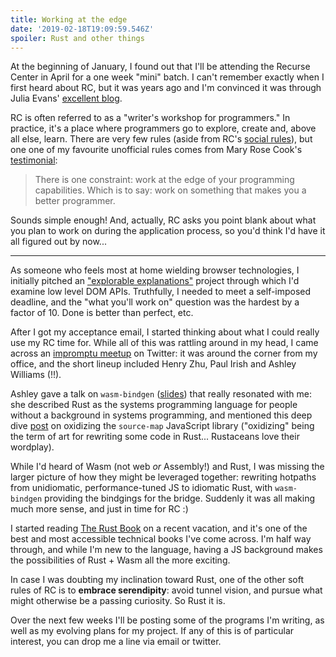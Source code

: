 ```yaml
---
title: Working at the edge
date: '2019-02-18T19:09:59.546Z'
spoiler: Rust and other things
---
```


At the beginning of January, I found out that I'll be attending the Recurse Center in April for a one week "mini" batch. I can't remember exactly when I first heard about RC, but it was years ago and I'm convinced it was through Julia Evans' [excellent blog](https://jvns.ca/).

RC is often referred to as a "writer's workshop for programmers." In practice, it's a place where programmers go to explore, create and, above all else, learn. There are very few rules (aside from RC's [social rules](https://www.recurse.com/social-rules)), but one one of my favourite unofficial rules comes from Mary Rose Cook's [testimonial](https://maryrosecook.com/blog/post/recurse-center-testimonial):

> There is one constraint: work at the edge of your programming capabilities. Which is to say: work on something that makes you a better programmer.

Sounds simple enough! And, actually, RC asks you point blank about what you plan to work on during the application process, so you'd think I'd have it all figured out by now...

---

As someone who feels most at home wielding browser technologies, I initially pitched an ["explorable explanations"](https://explorabl.es/) project through which I'd examine low level DOM APIs. Truthfully, I needed to meet a self-imposed deadline, and the "what you'll work on" question was the hardest by a factor of 10. Done is better than perfect, etc.

After I got my acceptance email, I started thinking about what I could really use my RC time for. While all of this was rattling around in my head, I came across an [impromptu meetup](https://twitter.com/kosamari/status/1088191984718761984) on Twitter: it was around the corner from my office, and the short lineup included Henry Zhu, Paul Irish and Ashley Williams (!!).

Ashley gave a talk on `wasm-bindgen` ([slides](https://bit.ly/hello-wasm-bindgen)) that really resonated with me: she described Rust as the systems programming language for people without a background in systems programming, and mentioned this deep dive [post](https://hacks.mozilla.org/2018/01/oxidizing-source-maps-with-rust-and-webassembly/) on oxidizing the `source-map` JavaScript library ("oxidizing" being the term of art for rewriting some code in Rust... Rustaceans love their wordplay).

While I'd heard of Wasm (not web _or_ Assembly!) and Rust, I was missing the larger picture of how they might be leveraged together: rewriting hotpaths from unidiomatic, performance-tuned JS to idiomatic Rust, with `wasm-bindgen` providing the bindgings for the bridge. Suddenly it was all making much more sense, and just in time for RC :)

I started reading [The Rust Book](https://doc.rust-lang.org/stable/book/) on a recent vacation, and it's one of the best and most accessible technical books I've come across. I'm half way through, and while I'm new to the language, having a JS background makes the possibilities of Rust + Wasm all the more exciting.

In case I was doubting my inclination toward Rust, one of the other soft rules of RC is to **embrace serendipity**: avoid tunnel vision, and pursue what might otherwise be a passing curiosity. So Rust it is.

Over the next few weeks I'll be posting some of the programs I'm writing, as well as my evolving plans for my project. If any of this is of particular interest, you can drop me a line via email or twitter.
